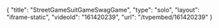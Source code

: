 {
    "title": "StreetGameSuitGameSwagGame",
    "type": "solo",
    "layout": "iframe-static",
    "videoId": "161420239",
    "url": "\/tvpembed\/161420239"
}